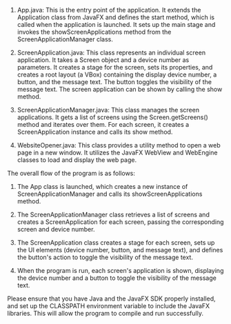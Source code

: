 1. App.java: This is the entry point of the application. It extends the Application class from JavaFX and defines the start method, which is called when the application is launched. It sets up the main stage and invokes the showScreenApplications method from the ScreenApplicationManager class.

2. ScreenApplication.java: This class represents an individual screen application. It takes a Screen object and a device number as parameters. It creates a stage for the screen, sets its properties, and creates a root layout (a VBox) containing the display device number, a button, and the message text. The button toggles the visibility of the message text. The screen application can be shown by calling the show method.

3. ScreenApplicationManager.java: This class manages the screen applications. It gets a list of screens using the Screen.getScreens() method and iterates over them. For each screen, it creates a ScreenApplication instance and calls its show method.

4. WebsiteOpener.java: This class provides a utility method to open a web page in a new window. It utilizes the JavaFX WebView and WebEngine classes to load and display the web page.

The overall flow of the program is as follows:

1. The App class is launched, which creates a new instance of ScreenApplicationManager and calls its showScreenApplications method.

2. The ScreenApplicationManager class retrieves a list of screens and creates a ScreenApplication for each screen, passing the corresponding screen and device number.

3. The ScreenApplication class creates a stage for each screen, sets up the UI elements (device number, button, and message text), and defines the button's action to toggle the visibility of the message text.

4. When the program is run, each screen's application is shown, displaying the device number and a button to toggle the visibility of the message text.

Please ensure that you have Java and the JavaFX SDK properly installed, and set up the CLASSPATH environment variable to include the JavaFX libraries. This will allow the program to compile and run successfully.
